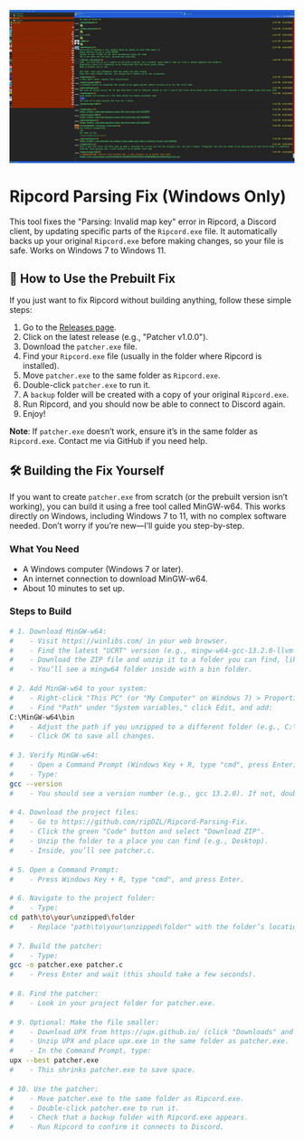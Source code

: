 ![image alt](https://github.com/ripDZL/Ripcord-Parsing-Fix/blob/main/RIPPROOF.JPG?raw=true)
# Ripcord Parsing Fix (Windows Only)

This tool fixes the "Parsing: Invalid map key" error in Ripcord, a Discord client, by updating specific parts of the `Ripcord.exe` file. It automatically backs up your original `Ripcord.exe` before making changes, so your file is safe. Works on Windows 7 to Windows 11.

## 🔧 How to Use the Prebuilt Fix
If you just want to fix Ripcord without building anything, follow these simple steps:

1. Go to the [Releases page](https://github.com/ripDZL/Ripcord-Parsing-Fix/releases).
2. Click on the latest release (e.g., "Patcher v1.0.0").
3. Download the `patcher.exe` file.
4. Find your `Ripcord.exe` file (usually in the folder where Ripcord is installed).
5. Move `patcher.exe` to the same folder as `Ripcord.exe`.
6. Double-click `patcher.exe` to run it.
7. A `backup` folder will be created with a copy of your original `Ripcord.exe`.
8. Run Ripcord, and you should now be able to connect to Discord again.
9. Enjoy!

**Note**: If `patcher.exe` doesn’t work, ensure it’s in the same folder as `Ripcord.exe`. Contact me via GitHub if you need help.

## 🛠 Building the Fix Yourself
If you want to create `patcher.exe` from scratch (or the prebuilt version isn’t working), you can build it using a free tool called MinGW-w64. This works directly on Windows, including Windows 7 to 11, with no complex software needed. Don’t worry if you’re new—I’ll guide you step-by-step.

### What You Need
- A Windows computer (Windows 7 or later).
- An internet connection to download MinGW-w64.
- About 10 minutes to set up.

### Steps to Build
```bash
# 1. Download MinGW-w64:
#    - Visit https://winlibs.com/ in your web browser.
#    - Find the latest "UCRT" version (e.g., mingw-w64-gcc-13.2.0-llvm-18.1.8-mingw-w64ucrt-x86_64-7z).
#    - Download the ZIP file and unzip it to a folder you can find, like C:\MinGW-w64.
#    - You’ll see a mingw64 folder inside with a bin folder.

# 2. Add MinGW-w64 to your system:
#    - Right-click "This PC" (or "My Computer" on Windows 7) > Properties > Advanced system settings > Environment Variables.
#    - Find "Path" under "System variables," click Edit, and add:
C:\MinGW-w64\bin
#    - Adjust the path if you unzipped to a different folder (e.g., C:\MyFolder\bin).
#    - Click OK to save all changes.

# 3. Verify MinGW-w64:
#    - Open a Command Prompt (Windows Key + R, type "cmd", press Enter).
#    - Type:
gcc --version
#    - You should see a version number (e.g., gcc 13.2.0). If not, double-check the Path or re-unzip MinGW-w64.

# 4. Download the project files:
#    - Go to https://github.com/ripDZL/Ripcord-Parsing-Fix.
#    - Click the green "Code" button and select "Download ZIP".
#    - Unzip the folder to a place you can find (e.g., Desktop).
#    - Inside, you’ll see patcher.c.

# 5. Open a Command Prompt:
#    - Press Windows Key + R, type "cmd", and press Enter.

# 6. Navigate to the project folder:
#    - Type:
cd path\to\your\unzipped\folder
#    - Replace "path\to\your\unzipped\folder" with the folder’s location (e.g., cd C:\Users\YourName\Desktop\Ripcord-Parsing-Fix).

# 7. Build the patcher:
#    - Type:
gcc -o patcher.exe patcher.c
#    - Press Enter and wait (this should take a few seconds).

# 8. Find the patcher:
#    - Look in your project folder for patcher.exe.

# 9. Optional: Make the file smaller:
#    - Download UPX from https://upx.github.io/ (click "Downloads" and get the Windows version, e.g., upx-4.2.4-win64.zip).
#    - Unzip UPX and place upx.exe in the same folder as patcher.exe.
#    - In the Command Prompt, type:
upx --best patcher.exe
#    - This shrinks patcher.exe to save space.

# 10. Use the patcher:
#    - Move patcher.exe to the same folder as Ripcord.exe.
#    - Double-click patcher.exe to run it.
#    - Check that a backup folder with Ripcord.exe appears.
#    - Run Ripcord to confirm it connects to Discord.
